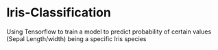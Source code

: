 # Iris-Classification
Using Tensorflow to train a model to predict probability of certain values (Sepal Length/width) being a specific Iris species
